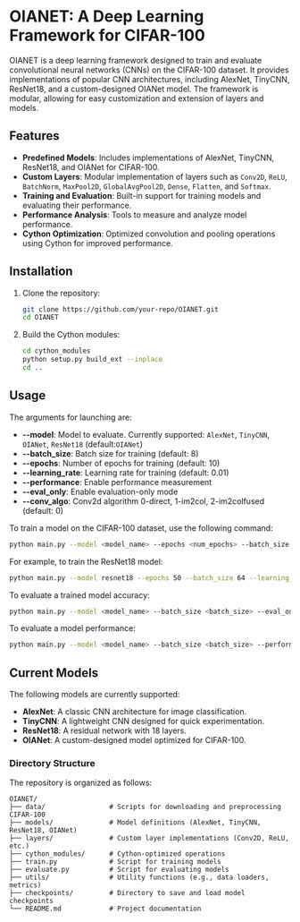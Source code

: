 # OIANET: A Deep Learning Framework for CIFAR-100

OIANET is a deep learning framework designed to train and evaluate convolutional neural networks (CNNs) on the CIFAR-100 dataset. It provides implementations of popular CNN architectures, including AlexNet, TinyCNN, ResNet18, and a custom-designed OIANet model. The framework is modular, allowing for easy customization and extension of layers and models.

## Features

- **Predefined Models**: Includes implementations of AlexNet, TinyCNN, ResNet18, and OIANet for CIFAR-100.
- **Custom Layers**: Modular implementation of layers such as `Conv2D`, `ReLU`, `BatchNorm`, `MaxPool2D`, `GlobalAvgPool2D`, `Dense`, `Flatten`, and `Softmax`.
- **Training and Evaluation**: Built-in support for training models and evaluating their performance.
- **Performance Analysis**: Tools to measure and analyze model performance.
- **Cython Optimization**: Optimized convolution and pooling operations using Cython for improved performance.

## Installation

1. Clone the repository:
   ```bash
   git clone https://github.com/your-repo/OIANET.git
   cd OIANET
   ```
2. Build the Cython modules:
   ```bash
   cd cython_modules
   python setup.py build_ext --inplace
   cd ..
   ```
## Usage

The arguments for launching are:
- **--model**: Model to evaluate. Currently supported: `AlexNet`, `TinyCNN`, `OIANet`, `ResNet18` (default:`OIANet`)
- **--batch_size**: Batch size for training (default: 8)
- **--epochs**: Number of epochs for training (default: 10)
- **--learning_rate**: Learning rate for training (default: 0.01)
- **--performance**: Enable performance measurement
- **--eval_only**: Enable evaluation-only mode
- **--conv_algo**: Conv2d algorithm 0-direct, 1-im2col, 2-im2colfused (default: 0)


To train a model on the CIFAR-100 dataset, use the following command:
```bash
python main.py --model <model_name> --epochs <num_epochs> --batch_size <batch_size> --learning_rate <learning_rate>
```

For example, to train the ResNet18 model:
```bash
python main.py --model resnet18 --epochs 50 --batch_size 64 --learning_rate 0.001
```

To evaluate a trained model accuracy:
```bash
python main.py --model <model_name> --batch_size <batch_size> --eval_only
```

To evaluate a model performance:
```bash
python main.py --model <model_name> --batch_size <batch_size> --performance
```
## Current Models

The following models are currently supported:
- **AlexNet**: A classic CNN architecture for image classification.
- **TinyCNN**: A lightweight CNN designed for quick experimentation.
- **ResNet18**: A residual network with 18 layers.
- **OIANet**: A custom-designed model optimized for CIFAR-100.

### Directory Structure

The repository is organized as follows:
```
OIANET/
├── data/                # Scripts for downloading and preprocessing CIFAR-100
├── models/              # Model definitions (AlexNet, TinyCNN, ResNet18, OIANet)
├── layers/              # Custom layer implementations (Conv2D, ReLU, etc.)
├── cython_modules/      # Cython-optimized operations
├── train.py             # Script for training models
├── evaluate.py          # Script for evaluating models
├── utils/               # Utility functions (e.g., data loaders, metrics)
├── checkpoints/         # Directory to save and load model checkpoints
└── README.md            # Project documentation
```